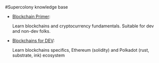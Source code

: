 #Supercolony knowledge base


- [Blockchain Primer](blockchains-primer.md):
  
    Learn blockchains and cryptocurrency fundamentals. Suitable for dev and non-dev folks. 
  

- [Blockchains for DEV](blockchains-for-dev.md):
  
    Learn blockchains specifics, Ethereum (solidity) and Polkadot (rust, substrate, ink) ecosystem 

